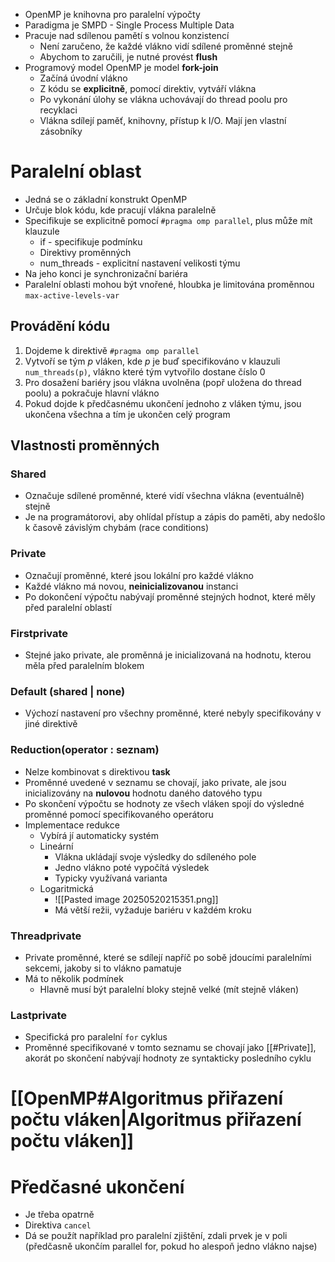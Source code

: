 - OpenMP je  knihovna pro paralelní výpočty
- Paradigma je SMPD - Single Process Multiple Data
- Pracuje nad sdílenou pamětí s volnou konzistencí
	- Není zaručeno, že každé vlákno vidí sdílené proměnné stejně
	- Abychom to zaručili, je nutné provést **flush**
- Programový model OpenMP je model **fork-join**
	- Začíná úvodní vlákno
    - Z kódu se **explicitně**, pomocí direktiv, vytváří vlákna
    - Po vykonání úlohy se vlákna uchovávají do thread poolu pro recyklaci
    - Vlákna sdílejí paměť, knihovny, přístup k I/O. Mají jen vlastní zásobníky
# Paralelní oblast
- Jedná se o základní konstrukt OpenMP
- Určuje blok kódu, kde pracují vlákna paralelně
- Specifikuje se explicitně pomocí `#pragma omp parallel`, plus může mít klauzule
	- if - specifikuje podmínku
	- Direktivy proměnných
	- num_threads - explicitní nastavení velikosti týmu
- Na jeho konci je synchronizační bariéra
- Paralelní oblasti mohou být vnořené, hloubka je limitována proměnnou `max-active-levels-var`
## Provádění kódu
1. Dojdeme k direktivě `#pragma omp parallel`
2. Vytvoří se tým $p$ vláken, kde $p$ je buď specifikováno v klauzuli `num_threads(p)`, vlákno které tým vytvořilo dostane číslo 0
3. Pro dosažení bariéry jsou vlákna uvolněna (popř uložena do thread poolu) a pokračuje hlavní vlákno
4. Pokud dojde k předčasnému ukončení jednoho z vláken týmu, jsou ukončena všechna a tím je ukončen celý program
## Vlastnosti proměnných
### Shared
* Označuje sdílené proměnné, které vidí všechna vlákna (eventuálně) stejně
* Je na programátorovi, aby ohlídal přístup a zápis do paměti, aby nedošlo k časově závislým chybám (race conditions)

### Private 
* Označují proměnné, které jsou lokální pro každé vlákno
* Každé vlákno má novou, **neinicializovanou** instanci
* Po dokončení výpočtu nabývají proměnné stejných hodnot, které měly před paralelní oblastí

### Firstprivate
* Stejné jako private, ale proměnná je inicializovaná na hodnotu, kterou měla před paralelním blokem

### Default (shared | none)
* Výchozí nastavení pro všechny proměnné, které nebyly specifikovány v jiné direktivě

### Reduction(operator : seznam)
* Nelze kombinovat s direktivou **task** 
* Proměnné uvedené v seznamu se chovají, jako private, ale jsou inicializovány na **nulovou** hodnotu daného datového typu
* Po skončení výpočtu se hodnoty ze všech vláken spojí do výsledné proměnné pomocí specifikovaného operátoru
* Implementace redukce
    * Vybírá jí automaticky systém
    * Lineární
        * Vlákna ukládají svoje výsledky do sdíleného pole
        * Jedno vlákno poté vypočítá výsledek
        * Typicky využívaná varianta
    * Logaritmická
        * ![[Pasted image 20250520215351.png]]
        * Má větší režii, vyžaduje bariéru v každém kroku

### Threadprivate
- Private proměnné, které se sdílejí napříč po sobě jdoucími paralelními sekcemi, jakoby si to vlákno pamatuje
- Má to několik podmínek
	- Hlavně musí být paralelní bloky stejně velké (mít stejně vláken)

### Lastprivate
- Specifická pro paralelní `for` cyklus
- Proměnné specifikované v tomto seznamu se chovají jako [[#Private]], akorát po skončení nabývají hodnoty ze syntakticky posledního cyklu 

# [[OpenMP#Algoritmus přiřazení počtu vláken|Algoritmus přiřazení počtu vláken]]

# Předčasné ukončení
- Je třeba opatrně
- Direktiva `cancel`
- Dá se použít například pro paralelní zjištění, zdali prvek je v poli (předčasně ukončím parallel for, pokud ho alespoň jedno vlákno najse)
